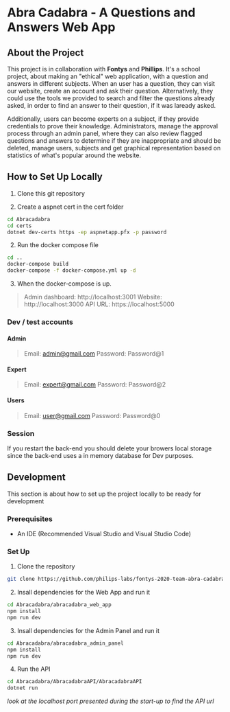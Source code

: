 # Abra Cadabra - A Questions and Answers Web App

## About the Project
This project is in collaboration with **Fontys** and **Phillips**. It's a school project, about making an "ethical" web application, with a question and answers in different subjects. When an user has a question, they can visit our website, create an account and ask their question. Alternatively, they could use the tools we provided to search and filter the questions already asked, in order to find an answer to their question, if it was laready asked. 

Additionally, users can become experts on a subject, if they provide credentials to prove their knowledge. Administrators, manage the approval process through an admin panel, where they can also review flagged questions and answers to determine if they are inappropriate and should be deleted, manage users, subjects and get graphical representation based on statistics of what's popular around the website.

## How to Set Up Locally

1. Clone this git repository

2. Create a aspnet cert in the cert folder

```bash
cd Abracadabra
cd certs
dotnet dev-certs https -ep aspnetapp.pfx -p password
```
2. Run the docker compose file
```bash
cd ..
docker-compose build
docker-compose -f docker-compose.yml up -d
```

3. When the docker-compose is up.

>Admin dashboard: http://localhost:3001
>Website: http://localhost:3000
>API URL: https://localhost:5000

### Dev / test accounts
#### Admin
>Email: admin@gmail.com
>Password: Password@1
#### Expert
>Email: expert@gmail.com
>Password: Password@2
#### Users
>Email: user@gmail.com
>Password: Password@0

### Session
If you restart the back-end you should delete your browers local storage since the back-end uses a in memory database for Dev purposes.

## Development
This section is about how to set up the project locally to be ready for development

### Prerequisites
 * An IDE (Recommended Visual Studio and Visual Studio Code)

### Set Up
1. Clone the repository
```bash
git clone https://github.com/philips-labs/fontys-2020-team-abra-cadabra
```
2. Insall dependencies for the Web App and run it
```bash
cd Abracadabra/abracadabra_web_app
npm install
npm run dev
```
3. Insall dependencies for the Admin Panel and run it
```bash
cd Abracadabra/abracadabra_admin_panel
npm install
npm run dev
```
4. Run the API
```bash
cd Abracadabra/AbracadabraAPI/AbracadabraAPI
dotnet run
```
*look at the localhost port presented during the start-up to find the API url*
